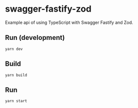 # swagger-fastify-zod

Example api of using TypeScript with Swagger Fastify and Zod.

## Run (development)

`yarn dev`

## Build

`yarn build`

## Run

`yarn start`
